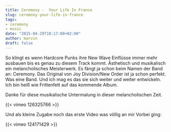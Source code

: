 ```yaml
---
title: Ceremony -  Your Life In France
slug: ceremony-your-life-in-france
tags:
- ceremony
- music
date: "2015-04-29T10:17:00+02:00"
author: marvin
draft: false
---
```


So klingt es wenn Hardcore Punks ihre New Wave Einflüsse immer mehr ausbauen bis es genau zu diesem Track kommt. Ästhetisch und musikalisch ein melancholisches Meisterwerk. Es fängt ja schon beim Namen der Band an: Ceremony. Das Original von Joy Division/New Order ist ja schon perfekt. Was eine Band. Und ich mag es das sie sich weiter und weiter entwickeln. Ich bin heiß wie Frittenfett auf das kommende Album.

Danke für diese musikalische Untermalung in dieser melancholischen Zeit.

{{< vimeo 126325766 >}}

Und als kleine Zugabe noch das erste Video was völlig an mir Vorbei ging:

{{< vimeo 124171429 >}}